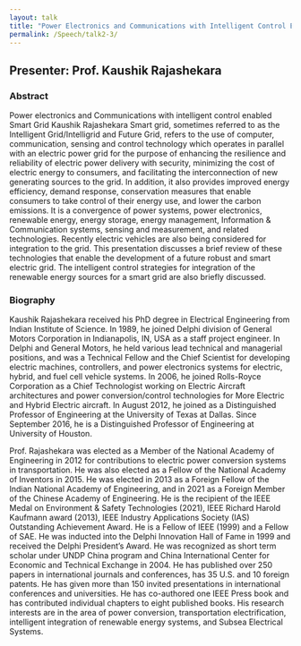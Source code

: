 ```yaml
---
layout: talk
title: "Power Electronics and Communications with Intelligent Control Enabled Smart Grid"
permalink: /Speech/talk2-3/
---
```


<div class="talk-container">
    <div class="talk-header">
        <h2>Presenter: Prof. Kaushik Rajashekara</h2>
    </div>
    <h3>Abstract</h3>
    <p>
        Power electronics and Communications with intelligent control enabled Smart Grid Kaushik Rajashekara Smart grid, sometimes referred to as the Intelligent Grid/Intelligrid and Future Grid, refers to the use of computer, communication, sensing and control technology which operates in parallel with an electric power grid for the purpose of enhancing the resilience and reliability of electric power delivery with security, minimizing the cost of electric energy to consumers, and facilitating the interconnection of new generating sources to the grid. In addition, it also provides improved energy efficiency, demand response, conservation measures that enable consumers to take control of their energy use, and lower the carbon emissions. It is a convergence of power systems, power electronics, renewable energy, energy storage, energy management, Information & Communication systems, sensing and measurement, and related technologies. Recently electric vehicles are also being considered for integration to the grid. This presentation discusses a brief review of these technologies that enable the development of a future robust and smart electric grid. The intelligent control strategies for integration of the renewable energy sources for a smart grid are also briefly discussed.
    </p>
    <h3>Biography</h3>
    <p>
        Kaushik Rajashekara received his PhD degree in Electrical Engineering from Indian Institute of Science. In 1989, he joined Delphi division of General Motors Corporation in Indianapolis, IN, USA as a staff project engineer. In Delphi and General Motors, he held various lead technical and managerial positions, and was a Technical Fellow and the Chief Scientist for developing electric machines, controllers, and power electronics systems for electric, hybrid, and fuel cell vehicle systems. In 2006, he joined Rolls-Royce Corporation as a Chief Technologist working on Electric Aircraft architectures and power conversion/control technologies for More Electric and Hybrid Electric aircraft. In August 2012, he joined as a Distinguished Professor of Engineering at the University of Texas at Dallas. Since September 2016, he is a Distinguished Professor of Engineering at University of Houston.
    </p>
    <p>
        Prof. Rajashekara was elected as a Member of the National Academy of Engineering in 2012 for contributions to electric power conversion systems in transportation. He was also elected as a Fellow of the National Academy of Inventors in 2015. He was elected in 2013 as a Foreign Fellow of the Indian National Academy of Engineering, and in 2021 as a Foreign Member of the Chinese Academy of Engineering. He is the recipient of the IEEE Medal on Environment & Safety Technologies (2021), IEEE Richard Harold Kaufmann award (2013), IEEE Industry Applications Society (IAS) Outstanding Achievement Award. He is a Fellow of IEEE (1999) and a Fellow of SAE. He was inducted into the Delphi Innovation Hall of Fame in 1999 and received the Delphi President’s Award. He was recognized as short term scholar under UNDP China program and China International Center for Economic and Technical Exchange in 2004. He has published over 250 papers in international journals and conferences, has 35 U.S. and 10 foreign patents. He has given more than 150 invited presentations in international conferences and universities. He has co-authored one IEEE Press book and has contributed individual chapters to eight published books. His research interests are in the area of power conversion, transportation electrification, intelligent integration of renewable energy systems, and Subsea Electrical Systems.
    </p>
</div>

